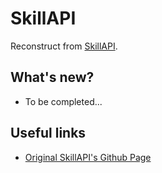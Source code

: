 # SkillAPI
Reconstruct from [SkillAPI](https://github.com/Eniripsa96/SkillAPI).

## What's new?
* To be completed...

## Useful links
* [Original SkillAPI's Github Page](https://github.com/Eniripsa96/SkillAPI)